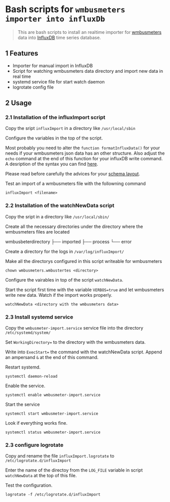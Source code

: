 # Bash scripts for `wmbusmeters importer into influxDb`

> This are bash scripts to install an realtime importer for [wmbusmeters][1] data
> into [InfluxDB][2] time series database.

## 1 Features

* Importer for manual import in InfluxDB
* Script for watching wmbusmeters data directory and import new data in real time
* systemd service file for start watch daemon
* logrotate config file

## 2 Usage

### 2.1 Installation of the influxImport script

Copy the sript `influxImport` in a directory like `/usr/local/sbin`

Configure the variables in the top of the script.

Most probably you need to alter the `function formatInfluxData()` for your needs if your wmbusmeters json data has an other structure.
Also adjust the `echo` command at the end of this function for your influxDB write command. 
A desription of the syntax you can find [here][4]. 

Please read before carefully the advices for your [schema layout][3]. 

Test an import of a wmbusmeters file with the followning command

```
influxImport <filename>
```

### 2.2 Installation of the watchNewData script

Copy the sript in a directory like `/usr/local/sbin/` 

Create all the necessary directories under the directory where the wmbusmeters files are located

wmbusbeterdirectory
	├── imported
	├── process
	└── error  

Create a directory for the logs in `/var/log/influxImport/` 

Make all the directorys configured in this script writeable for wmbusmeters

```
chown wmbusmeters.wmbustertes <directory>
```

Configure the vairables in top of the script `watchNewData`.

Start the script first time with the variable `VERBOS=true` and let wmbusmeters write new data. Watch if the import works properly.

```
watchNewData <directory with the wmbusmeters data>
```

### 2.3 Install systemd service

Copy the `wmbusmeter-import.service` service file into the directory `/etc/systemd/system/`

Set `WorkingDirectory=` to the directory with the wmbusmeters data.

Write into `ExecStart=` the command with the watchNewData script. Append an ampersand `&` at the end of this command.

Restart systemd.

```
systemctl daemon-reload
```

Enable the service.

```
systemctl enable wmbusmeter-import.service
```

Start the service

```
systemctl start wmbusmeter-import.service
```

Look if everything works fine.

```
systemctl status wmbusmeter-import.service
```

### 2.3 configure logrotate

Copy and rename the file `influxImport.logrotate` to `/etc/logrotate.d/influxImport`

Enter the name of the directoy from the `LOG_FILE` variable in script `watchNewData` at the top of this file.

Test the configuration.

```
logrotate -f /etc/logrotate.d/influxImport
```


[1]: https://github.com/weetmuts/wmbusmeters
[2]: https://www.influxdata.com/
[3]: https://archive.docs.influxdata.com/influxdb/v1.2/concepts/schema_and_data_layout/
[4]: https://docs.influxdata.com/influxdb/v2.1/write-data/developer-tools/influx-cli/